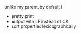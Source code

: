 unlike my parent, by default I

* pretty print
* output with LF instead of CR
* sort properties lexicographically
